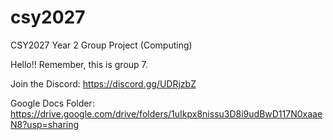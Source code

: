 # csy2027
CSY2027 Year 2 Group Project (Computing)

Hello!! Remember, this is group 7. 

Join the Discord: https://discord.gg/UDRjzbZ

Google Docs Folder: https://drive.google.com/drive/folders/1uIkpx8nissu3D8i9udBwD117N0xaaeN8?usp=sharing
